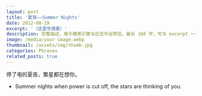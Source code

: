 ```yaml
---
layout: post
title: '夏夜——Summer Nights'
date: 2012-08-19
excerpt: '（这里写摘要）'
description: 完整描述，用于搜索引擎与社交平台预览，最长 160 字，可与 excerpt 一致
image: /media/your-image.webp
thumbnail: /assets/img/thumb.jpg
categories: Phrases
related_posts: true
---
```


停了电的夏夜，繁星都在想你。

- Summer nights when power is cut off, the stars are thinking of you.